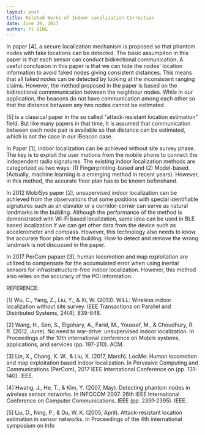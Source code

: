 ```yaml
--- 
layout: post
title: Related Works of Indoor Localization Correction
date: June 20, 2017
author: Yi DING
---
```


[comment]: # (This blog compose the RELATED WORK section of future paper. Mainly Talking about POI Correction.)

In paper [4], a secure localization mechanism is proposed so that phantom nodes with fake locations can be detected. The basic assumpiton in this paper is that each sensor can conduct bidirectional communication. A useful conclusion in this paper is that we can hide the nodes' location information to avoid faked nodes giving consistent distances. This means that all faked nodes can be detected by looking at the inconsistent ranging claims. However, the method proposed in the paper is based on the bidirectional commmunication between the neighbour nodes. While in our application, the beacons do not have communication among each other so that the distance between any two nodes cannot be estimated. 

[5] is a classical paper in the so called "attack-resistant location estimation" field. But like many papers in that time, it is assumed that communication between each node pair is available so that distance can be estimated, which is not the case in our iBeacon case.

In Paper [1], indoor localization can be achieved without site survey phase. The key is to exploit the user motions from the mobile phone to connect the independent radio signatures. The existing indoor localization methods are categorized as two ways: (1) Fingerprinting-based and (2) Model-based. (Actually, machine learning is a emerging method in recent years). However, in this method, the accurate floor plan has to be known beforehand.

In 2012 MobiSys paper [2], unsupervised indoor localization can be achieved from the observations that some positions with special identifiable signatures such as an elavator or a corridor-corner can serve as natural landmarks in the building. Although the performance of the method is demonstrated with Wi-Fi based localization, same idea can be used in BLE based localization if we can get other data from the device such as accelerometer and compass. However, this technology also needs to know the accurate floor plan of the building. How to detect and remove the wrong landmark is not discussed in the paper.

In 2017 PerCom papaer [3], human locomotion and map exploitation are utilized to compensate for the accumulated error when using inertial sensors for infrastratructure-free indoor localization. However, this method also relies on the accuracy of the POI information.


REFERENCE:

[1] Wu, C., Yang, Z., Liu, Y., & Xi, W. (2013). WILL: Wireless indoor localization without site survey. IEEE Transactions on Parallel and Distributed Systems, 24(4), 839-848.

[2] Wang, H., Sen, S., Elgohary, A., Farid, M., Youssef, M., & Choudhury, R. R. (2012, June). No need to war-drive: unsupervised indoor localization. In Proceedings of the 10th international conference on Mobile systems, applications, and services (pp. 197-210). ACM.

[3] Lin, X., Chang, X. W., & Liu, X. (2017, March). LocMe: Human locomotion and map exploitation based indoor localization. In Pervasive Computing and Communications (PerCom), 2017 IEEE International Conference on (pp. 131-140). IEEE.

[4] Hwang, J., He, T., & Kim, Y. (2007, May). Detecting phantom nodes in wireless sensor networks. In INFOCOM 2007. 26th IEEE International Conference on Computer Communications. IEEE (pp. 2391-2395). IEEE.

[5] Liu, D., Ning, P., & Du, W. K. (2005, April). Attack-resistant location estimation in sensor networks. In Proceedings of the 4th international symposium on Info